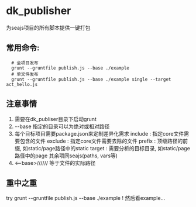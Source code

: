 # dk_publisher
  为seajs项目的所有脚本提供一键打包

## 常用命令:
``` shell
  # 全项目发布
  grunt --gruntfile publish.js --base ./example
  # 单文件发布
  grunt --gruntfile publish.js --base ./example single --target act_hello.js
```


## 注意事情
1. 需要在dk_publiser目录下启动grunt
2. --base 指定的目录可以为绝对或相对路径
3. 每个目标项目需要package.json来定制差异化需求
	include : 指定core文件需要包含的文件
	exclude : 指定core文件需要去除的文件
	prefix  : 顶级路径的前缀, 如static/page路径中的static
	target  : 需要分析的目标目录, 如static/page路径中的page
  其余项同seajs(paths, vars等)
4. <--base>//<prefix>//<target>//<filename> 等于文件的实际路径

## 重中之重
try grunt --gruntfile publish.js --base ./example !
然后看example...

